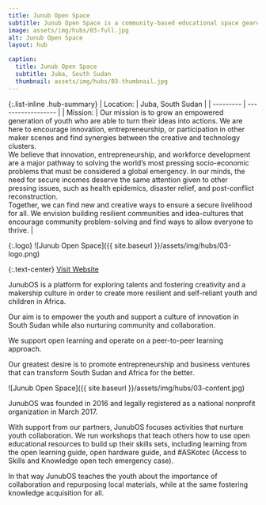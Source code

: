 ```yaml
---
title: Junub Open Space
subtitle: Junub Open Space is a community-based educational space geared towards peacebuilding among youth by exposing them to knowledge, providing access to facilities that enhance skills and skill-learning, and fostering peer networks.
image: assets/img/hubs/03-full.jpg
alt: Junub Open Space
layout: hub

caption:
  title: Junub Open Space
  subtitle: Juba, South Sudan
  thumbnail: assets/img/hubs/03-thumbnail.jpg
---
```


{:.list-inline .hub-summary}
| Location: | Juba, South Sudan |
| --------- | ------------------ |
| Mission:  | Our mission is to grow an empowered generation of youth who are able to turn their ideas into actions. We are here to encourage innovation, entrepreneurship, or participation in other maker scenes and find synergies between the creative and technology clusters. <br /> We believe that innovation, entrepreneurship, and workforce development are a major pathway to solving the world’s most pressing socio-economic problems that must be considered a global emergency. In our minds, the need for secure incomes deserve the same attention given to other pressing issues, such as health epidemics, disaster relief, and post-conflict reconstruction. <br /> Together, we can find new and creative ways to ensure a secure livelihood for all. We envision building resilient communities and idea-cultures that encourage community problem-solving and find ways to allow everyone to thrive.  |

{:.logo}
![Junub Open Space]({{ site.baseurl }}/assets/img/hubs/03-logo.png)

{:.text-center}
<a href="https://junubos.org/" class="btn btn-primary visit-website" target="_blank">Visit Website</a>   <a href="https://twitter.com/junubos" class="btn btn-primary visit-website" target="_blank"><i class="fab fa-twitter"></i></a>  <a href="https://www.facebook.com/Junubopenspace/" class="btn btn-primary visit-website" target="_blank"><i class="fab fa-facebook-f"></i></a>  <a href="https://www.linkedin.com/company/junubopenspace/" class="btn btn-primary visit-website" target="_blank"><i class="fab fa-linkedin"></i></a>


JunubOS is a platform for exploring talents and fostering creativity and a makership culture in order to create more resilient and self-reliant youth and children in Africa.

Our aim is to empower the youth and support a culture of innovation in South Sudan while also nurturing community and collaboration.

We support open learning and operate on a peer-to-peer learning approach.

Our greatest desire is to promote entrepreneurship and business ventures that can transform South Sudan and Africa for the better.

![Junub Open Space]({{ site.baseurl }}/assets/img/hubs/03-content.jpg)

JunubOS was founded in 2016 and legally registered as a national nonprofit organization in March 2017.

With support from our partners, JunubOS focuses activities that nurture youth collaboration. We run workshops that teach others how to use open educational resources to build up their skills sets, including learning from the open learning guide, open hardware guide, and #ASKotec (Access to Skills and Knowledge open tech emergency case). 

In that way JunubOS teaches the youth about the importance of collaboration and repurposing local materials, while at the same fostering knowledge acquisition for all.
